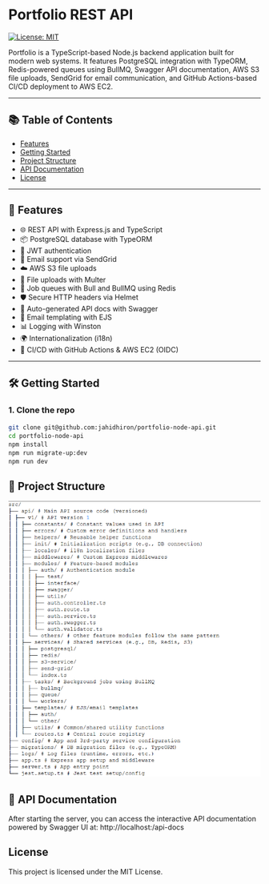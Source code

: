 # Portfolio REST API

[![License: MIT](https://img.shields.io/badge/License-MIT-yellow.svg)](https://opensource.org/licenses/MIT)

Portfolio is a TypeScript-based Node.js backend application built for modern web systems. It features PostgreSQL integration with TypeORM, Redis-powered queues using BullMQ, Swagger API documentation, AWS S3 file uploads, SendGrid for email communication, and GitHub Actions-based CI/CD deployment to AWS EC2.

---

## 📚 Table of Contents

- [Features](#-features)
- [Getting Started](#️-getting-started)
- [Project Structure](#-project-structure)
- [API Documentation](#-api-documentation)
- [License](#license)

---

## 🚀 Features

- 🌐 REST API with Express.js and TypeScript
- 📦 PostgreSQL database with TypeORM
- 🔐 JWT authentication
- 📨 Email support via SendGrid
- ☁️ AWS S3 file uploads
- 📂 File uploads with Multer
- 🧵 Job queues with Bull and BullMQ using Redis
- 🛡️ Secure HTTP headers via Helmet
- 📘 Auto-generated API docs with Swagger
- 📝 Email templating with EJS
- 📊 Logging with Winston
- 🌍 Internationalization (i18n)
- 🔁 CI/CD with GitHub Actions & AWS EC2 (OIDC)

---

## 🛠️ Getting Started

### 1. Clone the repo

```bash
git clone git@github.com:jahidhiron/portfolio-node-api.git
cd portfolio-node-api
npm install
npm run migrate-up:dev
npm run dev
```

## 📁 Project Structure

![Project Structure](./project_structure.png)

## 📄 API Documentation

After starting the server, you can access the interactive API documentation powered by Swagger UI at:
http://localhost:<your-port>/api-docs

## License

This project is licensed under the MIT License.
